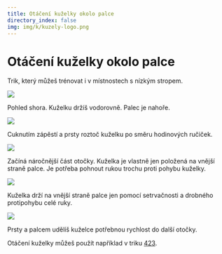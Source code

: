 ```yaml
---
title: Otáčení kuželky okolo palce
directory_index: false
img: img/k/kuzely-logo.png
---
```


# Otáčení kuželky okolo palce

Trik, který můžeš trénovat i v místnostech s nízkým stropem.

![](/img/t/tocenia.png)

Pohled shora. Kuželku držíš vodorovně. Palec je nahoře.

![](/img/t/tocenib.png)

Cuknutím zápěstí a prsty roztoč kuželku po směru hodinových ručiček.

![](/img/t/tocenic.png)

Začíná náročnější část otočky. Kuželka je vlastně jen položená na vnější straně palce. Je potřeba pohnout rukou trochu proti pohybu kuželky.

![](/img/t/tocenid.png)

Kuželka drží na vnější straně palce jen pomocí setrvačnosti a drobného protipohybu celé ruky.

![](/img/t/tocenie.png)

Prsty a palcem udělíš kuželce potřebnou rychlost do další otočky.

Otáčení kuželky můžeš použít například v triku [423](/kuzely/3/423.html "Trik se třemi míčky").